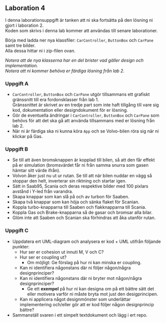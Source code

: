 ## Laboration 4

I denna laborationsuppgift är tanken att ni ska fortsätta på den lösning ni gjort i laboration 2.<br>
Koden som skrivs i denna lab kommer att användas till senare laborationer.

Börja med ladda ner nya klassfiler: ```CarController```, ```ButtonBox``` och ```CarPane``` samt tre bilder.<br>
Alla dessa hittar ni i zip-filen ovan.

*Notera att de nya klasserna har en del brister vad gäller design och implementation. <br>
Notera att ni kommer behöva er färdiga lösning från lab 2.*

### Uppgift A

* ```CarController```, ```ButtonBox``` och ```CarPane``` utgör tillsammans ett grafiskt gränssnitt till era fordonsklasser från lab 1.<br> 
Gränssnittet är skrivet av en tredje part som inte haft tillgång till vare sig kod, dokumentation eller designdokument för er lösning.
* Gör de eventuella ändringar i ```CarController```, ```ButtonBox``` och ```CarPane``` som behövs 
för att det ska gå att använda tillsammans med er lösning från lab 2.
* När ni är färdiga ska ni kunna köra ```App``` och se Volvo-bilen röra sig när ni klickar på Gas.

### Uppgift B

* Se till att även bromsknappen är kopplad till bilen, så att den får effekt på er simulation 
(bromsvärdet får ni från samma snurra som gasen hämtar sitt värde ifrån). 
* Volvon åker just nu ut ur rutan. Se till att när bilen nuddar en vägg så stoppar den helt, inverterar sin riktning och startar igen.
* Sätt in Saab95, Scania och deras respektive bilder med 100 pixlars avstånd i Y-led från varandra.
* Skapa knappar som kan slå på och av turbon för Saaben.
* Skapa två knappar som kan höja och sänka flaket för Scanian.
* Koppla turbo-knapparna till Saaben och flakknapparna till Scania. 
* Koppla Gas och Brake-knapparna så de gasar och bromsar alla bilar.
* Glöm inte att Saaben och Scanian ska förhindras att åka utanför rutan.


### Uppgift C
* Uppdatera ert UML-diagram och analysera er kod + UML utifrån följande punkter:
  * Hur ser er cohesion ut innuti M, V och C?
  * Hur ser er coupling ut?
    * Om möjligt: Ge förslag på hur ni kan minska er coupling.
  * Kan ni identifiera någonstans där ni följer någon/några designprinciper?
  * Kan ni identifiera någonstans där ni bryter mot någon/några designprinciper?
    * Ge ett **exempel** på hur ni kan designa om på ett bättre sätt det eller motivera varför ni måste bryta mot just den desigprincipen.
  * Kan ni applicera något designmönster som underlättar implementering och/eller gör att er kod följer någon designprincip bättre?
* Sammanställ svaren i ett simpelt textdokument och lägg i ert repo.

